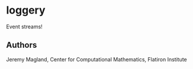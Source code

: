 # loggery

Event streams!

## Authors

Jeremy Magland, Center for Computational Mathematics, Flatiron Institute

